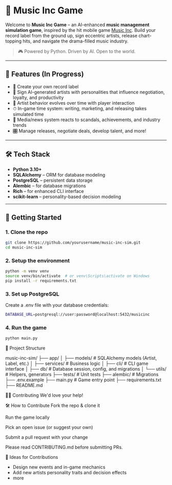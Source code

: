 # 🎵 Music Inc Game

Welcome to **Music Inc Game** – an AI-enhanced **music management simulation game**, inspired by the hit mobile game [Music Inc](https://musicinc.co.uk/). Build your record label from the ground up, sign eccentric artists, release chart-topping hits, and navigate the drama-filled music industry.

> 🎮 Powered by Python. Driven by AI. Open to the world.

---

## 🚀 Features (In Progress)

- 🎤 Create your own record label
- 👥 Sign AI-generated artists with personalities that influence negotiation, loyalty, and productivity
- 🧠 Artist behavior evolves over time with player interaction
- ⏱ In-game time system: writing, marketing, and releasing takes simulated time
- 📰 Media/news system reacts to scandals, achievements, and industry trends
- 🎛 Manage releases, negotiate deals, develop talent, and more!

---

## 🛠 Tech Stack

- **Python 3.10+**
- **SQLAlchemy** – ORM for database modeling
- **PostgreSQL** – persistent data storage
- **Alembic** – for database migrations
- **Rich** – for enhanced CLI interface
- **scikit-learn** – personality-based decision modeling

---

## 🧪 Getting Started

### 1. Clone the repo

```bash
git clone https://github.com/yourusername/music-inc-sim.git
cd music-inc-sim
```

### 2. Setup the environment

```bash
python -m venv venv
source venv/bin/activate  # or venv\Scripts\activate on Windows
pip install -r requirements.txt
```

### 3. Set up PostgreSQL
Create a .env file with your database credentials:

```bash
DATABASE_URL=postgresql://user:password@localhost:5432/musicinc
```

### 4. Run the game
```bash
python main.py
```

🧠 Project Structure

music-inc-sim/
├── app/
│   ├── models/           # SQLAlchemy models (Artist, Label, etc.)
│   ├── services/         # Business logic
│   ├── cli/              # CLI game interface
│   ├── db/               # Database session, config, and migrations
│   └── utils/            # Helpers, generators
├── tests/                # Unit tests
├── alembic/              # Migrations
├── .env.example
├── main.py               # Game entry point
├── requirements.txt
├── README.md


🧑‍💻 Contributing
We'd love your help!

🛠 How to Contribute
Fork the repo & clone it

Run the game locally

Pick an open issue (or suggest your own)

Submit a pull request with your change

Please read CONTRIBUTING.md before submitting PRs.

📌 Ideas for Contributions
- Design new events and in-game mechanics
- Add new artists personality traits and decision effects
- more

